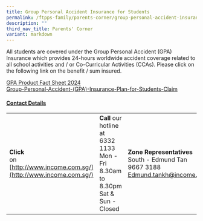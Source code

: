 ```yaml
---
title: Group Personal Accident Insurance for Students
permalink: /ftpps-family/parents-corner/group-personal-accident-insurance-for-students/
description: ""
third_nav_title: Parents' Corner
variant: markdown
---
```

All students are covered under the Group Personal Accident (GPA) Insurance which provides 24-hours worldwide accident coverage related to all school activities and / or Co-Curricular Activities (CCAs). Please click on the following link on the benefit / sum insured.

[GPA Product Fact Sheet 2024](/files/Parents'%20Corner/Product_Fact_Sheet_Year_2024.pdf)
<br>
[Group-Personal-Accident-(GPA)-Insurance-Plan-for-Students-Claim](/files/Group-Personal-Accident-(GPA)-Insurance-Plan-for-Students-Claim.pdf)

<h4><u> Contact Details </u></h4>

| | | | 
| --- | --- | --- |
| **Click** <br> on <br> [http://www.income.com.sg/](http://www.income.com.sg/) | **Call** our hotline at 6332 1133 <br> Mon - Fri <br> 8.30am to 8.30pm <br> Sat &amp; Sun - Closed | **Zone Representatives** <br> South - Edmund Tan <br> 9667 3188 <br>[Edmund.tankh@income.com.sg](mailto:Edmund.tankh@income.com.sg) |